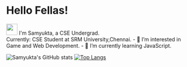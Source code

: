 # Hello Fellas! 
<img src="https://raw.githubusercontent.com/<OWNER>/<OWNER>/master/<GIF_NAME>.gif" width="30px">
I'm Samyukta, a CSE Undergrad.<br>
Currently: CSE Student at SRM University,Chennai.
- 👀 I’m interested in Game and Web Development.
- 🌱 I’m currently learning JavaScript.

![Samyukta's GitHub stats](https://github-readme-stats.vercel.app/api?username=Neonlight1452&show_icons=true&theme=midnight-purple)
[![Top Langs](https://github-readme-stats.vercel.app/api/top-langs/?username=Neonlight1452&theme=midnight-purple)](https://github.com/Neonlight1452/github-readme-stats)

